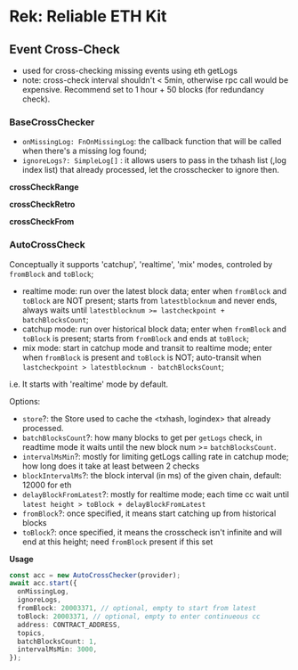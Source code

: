 # Rek: Reliable ETH Kit

## Event Cross-Check
- used for cross-checking missing events using eth getLogs
- note: cross-check interval shouldn't < 5min, otherwise rpc call would be expensive. Recommend set to 1 hour + 50 blocks (for redundancy check).

### BaseCrossChecker
- `onMissingLog: FnOnMissingLog`: the callback function that will be called when there's a missing log found;
- `ignoreLogs?: SimpleLog[]` : it allows users to pass in the txhash list (,log index list) that already processed, let the crosschecker to ignore then.

**crossCheckRange**

**crossCheckRetro**

**crossCheckFrom**

### AutoCrossCheck
Conceptually it supports 'catchup', 'realtime', 'mix' modes, controled by `fromBlock` and `toBlock`;
- realtime mode: run over the latest block data; enter when `fromBlock` and `toBlock` are NOT present; starts from `latestblocknum` and never ends, always waits until `latestblocknum >= lastcheckpoint + batchBlocksCount`;
- catchup mode: run over historical block data; enter when `fromBlock` and `toBlock` is present; starts from `fromBlock` and ends at `toBlock`;
- mix mode: start in catchup mode and transit to realtime mode; enter when `fromBlock` is present and `toBlock` is NOT; auto-transit when `lastcheckpoint > latestblocknum - batchBlocksCount`;

i.e. It starts with 'realtime' mode by default.

Options:
- `store`?: the Store used to cache the <txhash, logindex> that already processed.
- `batchBlocksCount`?: how many blocks to get per `getLogs` check, in readtime mode it waits until the new block num >= `batchBlocksCount`.
- `intervalMsMin`?: mostly for limiting getLogs calling rate in catchup mode; how long does it take at least between 2 checks
- `blockIntervalMs`?: the block interval (in ms) of the given chain, default: 12000 for eth
- `delayBlockFromLatest`?: mostly for realtime mode; each time cc wait until `latest height > toBlock + delayBlockFromLatest`
- `fromBlock`?: once specified, it means start catching up from historical blocks
- `toBlock`?: once specified, it means the crosscheck isn't infinite and will end at this height; need `fromBlock` present if this set

**Usage**
```ts
const acc = new AutoCrossChecker(provider);
await acc.start({
  onMissingLog,
  ignoreLogs,
  fromBlock: 20003371, // optional, empty to start from latest
  toBlock: 20003371, // optional, empty to enter continueous cc
  address: CONTRACT_ADDRESS, 
  topics,
  batchBlocksCount: 1,
  intervalMsMin: 3000,
});
```